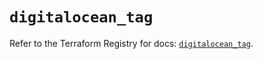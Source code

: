 # `digitalocean_tag`

Refer to the Terraform Registry for docs: [`digitalocean_tag`](https://registry.terraform.io/providers/digitalocean/digitalocean/2.46.1/docs/resources/tag).
